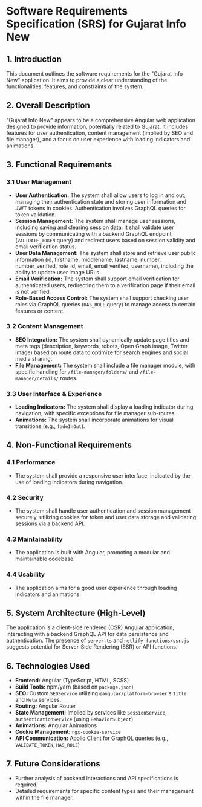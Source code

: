 # Software Requirements Specification (SRS) for Gujarat Info New

## 1. Introduction

This document outlines the software requirements for the "Gujarat Info New" application. It aims to provide a clear understanding of the functionalities, features, and constraints of the system.

## 2. Overall Description

"Gujarat Info New" appears to be a comprehensive Angular web application designed to provide information, potentially related to Gujarat. It includes features for user authentication, content management (implied by SEO and file manager), and a focus on user experience with loading indicators and animations.

## 3. Functional Requirements

### 3.1 User Management
*   **User Authentication:** The system shall allow users to log in and out, managing their authentication state and storing user information and JWT tokens in cookies. Authentication involves GraphQL queries for token validation.
*   **Session Management:** The system shall manage user sessions, including saving and clearing session data. It shall validate user sessions by communicating with a backend GraphQL endpoint (`VALIDATE_TOKEN` query) and redirect users based on session validity and email verification status.
*   **User Data Management:** The system shall store and retrieve user public information (id, firstname, middlename, lastname, number, number_verified, role_id, email, email_verified, username), including the ability to update user image URLs.
*   **Email Verification:** The system shall support email verification for authenticated users, redirecting them to a verification page if their email is not verified.
*   **Role-Based Access Control:** The system shall support checking user roles via GraphQL queries (`HAS_ROLE` query) to manage access to certain features or content.

### 3.2 Content Management
*   **SEO Integration:** The system shall dynamically update page titles and meta tags (description, keywords, robots, Open Graph image, Twitter image) based on route data to optimize for search engines and social media sharing.
*   **File Management:** The system shall include a file manager module, with specific handling for `/file-manager/folders/` and `/file-manager/details/` routes.

### 3.3 User Interface & Experience
*   **Loading Indicators:** The system shall display a loading indicator during navigation, with specific exceptions for file manager sub-routes.
*   **Animations:** The system shall incorporate animations for visual transitions (e.g., `fadeInOut`).

## 4. Non-Functional Requirements

### 4.1 Performance
*   The system shall provide a responsive user interface, indicated by the use of loading indicators during navigation.

### 4.2 Security
*   The system shall handle user authentication and session management securely, utilizing cookies for token and user data storage and validating sessions via a backend API.

### 4.3 Maintainability
*   The application is built with Angular, promoting a modular and maintainable codebase.

### 4.4 Usability
*   The application aims for a good user experience through loading indicators and animations.

## 5. System Architecture (High-Level)

The application is a client-side rendered (CSR) Angular application, interacting with a backend GraphQL API for data persistence and authentication. The presence of `server.ts` and `netlify-functions/ssr.js` suggests potential for Server-Side Rendering (SSR) or API functions.

## 6. Technologies Used

*   **Frontend:** Angular (TypeScript, HTML, SCSS)
*   **Build Tools:** npm/yarn (based on `package.json`)
*   **SEO:** Custom `SEOService` utilizing `@angular/platform-browser`'s `Title` and `Meta` services.
*   **Routing:** Angular Router
*   **State Management:** Implied by services like `SessionService`, `AuthenticationService` (using `BehaviorSubject`)
*   **Animations:** Angular Animations
*   **Cookie Management:** `ngx-cookie-service`
*   **API Communication:** Apollo Client for GraphQL queries (e.g., `VALIDATE_TOKEN`, `HAS_ROLE`)

## 7. Future Considerations

*   Further analysis of backend interactions and API specifications is required.
*   Detailed requirements for specific content types and their management within the file manager.

